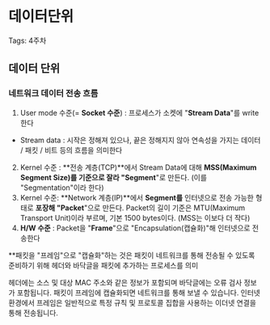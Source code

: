 # 데이터단위

Tags: 4주차

## 데이터 단위

### 네트워크 데이터 전송 흐름

1. User mode 수준(= **Socket 수준**) : 프로세스가 소켓에 "**Stream Data**"를 write한다

- Stream data : 시작은 정해져 있으나, 끝은 정해지지 않아 연속성을 가지는 데이터 / 패킷 / 비트 등의 흐름을 의미한다

2. Kernel 수준 : **전송 계층(TCP)**에서 Stream Data에 대해 **MSS(Maximum Segment Size)를 기준으로 잘라 "Segment**"로 만든다. (이를 "Segmentation"이라 한다)
3. Kernel 수준: **Network 계층(IP)**에서 **Segment를** 인터넷으로 전송 가능한 형태로 **포장해 "Packet**"으로 만든다. Packet의 길이 기준은 MTU(Maximum Transport Unit)이라 부르며, 기본 1500 bytes이다. (MSS는 이보다 더 작다)
4. **H/W 수준** : Packet을 "**Frame**"으로 "Encapsulation(캡슐화)"해 인터넷으로 전송한다

**패킷을 "프레임"으로 "캡슐화"하는 것은 패킷이 네트워크를 통해 전송될 수 있도록 준비하기 위해 헤더와 바닥글을 패킷에 추가하는 프로세스를 의미

헤더에는 소스 및 대상 MAC 주소와 같은 정보가 포함되며 바닥글에는 오류 검사 정보가 포함됩니다. 패킷이 프레임에 캡슐화되면 네트워크를 통해 보낼 수 있습니다. 인터넷 환경에서 프레임은 일반적으로 특정 규칙 및 프로토콜 집합을 사용하는 이더넷 연결을 통해 전송됩니다.